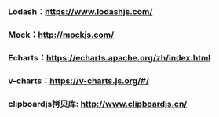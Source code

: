 ### Lodash：https://www.lodashjs.com/

### Mock：http://mockjs.com/

### Echarts：https://echarts.apache.org/zh/index.html

### v-charts：https://v-charts.js.org/#/

### clipboardjs拷贝库: http://www.clipboardjs.cn/
